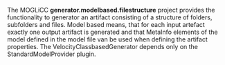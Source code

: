 The MOGLiCC **generator.modelbased.filestructure** project provides the functionality to generator an artifact consisting of a structure of folders, subfolders and files. Model based means, that for each input artefact exactly one output artifact is generated and that MetaInfo elements of the model defined in the model file van be used when defining the artifact properties. The VelocityClassbasedGenerator depends only on the StandardModelProvider plugin.